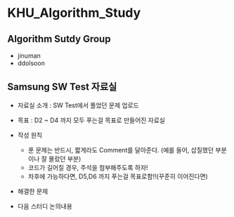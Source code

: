 ﻿# KHU_Algorithm_Study
## Algorithm Sutdy Group
- jinuman
- ddolsoon

## Samsung SW Test 자료실
 
* 자료실 소개 : SW Test에서 풀었던 문제 업로드
* 목표 : D2 ~ D4 까지 모두 푸는걸 목표로 만들어진 자료실 
* 작성 원칙
	* 푼 문제는 반드시, 짧게라도 Comment를 달아준다. (예를 들어, 삽질했던 부분이나 잘 몰랐던 부분)
	* 코드가 길어질 경우, 주석을 첨부해주도록 하자!
	* 차후에 가능하다면, D5,D6 까지 푸는걸 목표로함!!(꾸준히 이어진다면)
* 해결한 문제

* 다음 스터디 논의내용

